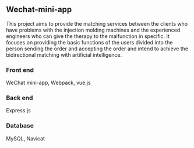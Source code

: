 
## Wechat-mini-app

This project aims to provide the matching services between the clients who have problems with the injection molding machines and the experienced engineers who can give the therapy to the malfunction in specific.  It focuses on providing the basic functions of the users divided into the person sending the order and accepting the order and intend to achieve the bidirectional matching with artificial intelligence.

### Front end

WeChat mini-app, Webpack, vue.js

### Back end

Express.js 

### Database

MySQL, Navicat
